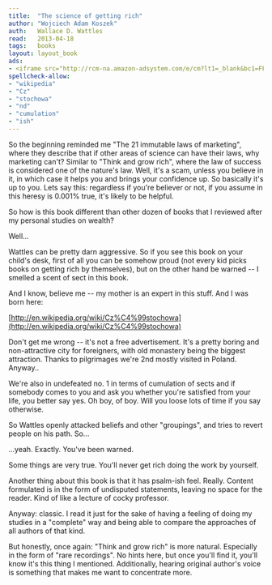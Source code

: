 ```yaml
---
title:	"The science of getting rich"
author: "Wojciech Adam Koszek"
auth:	Wallace D. Wattles
read:	2013-04-18
tags:	books
layout: layout_book
ads:
- <iframe src="http://rcm-na.amazon-adsystem.com/e/cm?lt1=_blank&bc1=FFFFFF&IS2=1&npa=1&bg1=FFFFFF&fc1=000000&lc1=FF0000&t=wkoszek-20&o=1&p=8&l=as4&m=amazon&f=ifr&ref=ss_til&asins=1612933211" style="width:120px;height:240px;" scrolling="no" marginwidth="0" marginheight="0" frameborder="0"></iframe>
spellcheck-allow:
- "wikipedia"
- "Cz"
- "stochowa"
- "nd"
- "cumulation"
- "ish"
---
```

So the beginning reminded me "The 21 immutable laws of marketing", where
they describe that if other areas of science can have their laws, why
marketing can't? Similar to "Think and grow rich", where the law of success
is considered one of the nature's law. Well, it's a scam, unless you believe
in it, in which case it helps you and brings your confidence up. So
basically it's up to you. Lets say this: regardless if you're believer or
not, if you assume in this heresy is 0.001% true, it's likely to be helpful.

So how is this book different than other dozen of books that I reviewed
after my personal studies on wealth?

Well...

Wattles can be pretty darn aggressive. So if you see this book on your
child's desk, first of all you can be somehow proud (not every kid picks
books on getting rich by themselves), but on the other hand be warned -- I
smelled a scent of sect in this book.

And I know, believe me -- my mother is an expert in this stuff. And I was
born here:

[http://en.wikipedia.org/wiki/Cz%C4%99stochowa](http://en.wikipedia.org/wiki/Cz%C4%99stochowa)

Don't get me wrong -- it's not a free advertisement. It's a pretty boring
and non-attractive city for foreigners, with old monastery being the biggest
attraction. Thanks to pilgrimages we're 2nd mostly visited in Poland.
Anyway..

We're also in undefeated no. 1 in terms of cumulation of sects and if
somebody comes to you and ask you whether you're satisfied from your life,
you better say yes. Oh boy, of boy. Will you loose lots of time if you say
otherwise.

So Wattles openly attacked beliefs and other "groupings", and tries to
revert people on his path. So...

...yeah. Exactly. You've been warned.

Some things are very true. You'll never get rich doing the work by yourself.

Another thing about this book is that it has psalm-ish feel. Really. Content
formulated is in the form of undisputed statements, leaving no space for the
reader. Kind of like a lecture of cocky professor.

Anyway: classic. I read it just for the sake of having a feeling of doing my
studies in a "complete" way and being able to compare the approaches of all
authors of that kind.

But honestly, once again: "Think and grow rich" is more natural. Especially
in the form of "rare recordings". No hints here, but once you'll find it,
you'll know it's this thing I mentioned. Additionally, hearing original
author's voice is something that makes me want to concentrate more.
